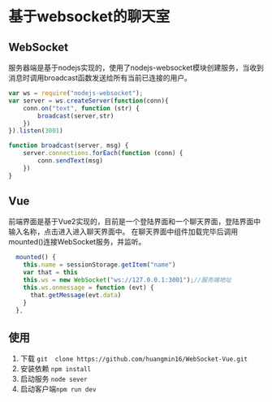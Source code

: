 # 基于websocket的聊天室

## WebSocket 
服务器端是基于nodejs实现的，使用了nodejs-websocket模块创建服务，当收到消息时调用broadcast函数发送给所有当前已连接的用户。
``` javascript
var ws = require("nodejs-websocket");
var server = ws.createServer(function(conn){
    conn.on("text", function (str) {
        broadcast(server,str)
    })
}).listen(3001)

function broadcast(server, msg) {
    server.connections.forEach(function (conn) {
        conn.sendText(msg)
    })
}
```

## Vue
前端界面是基于Vue2实现的，目前是一个登陆界面和一个聊天界面，登陆界面中输入名称，点击进入进入聊天界面中。
在聊天界面中组件加载完毕后调用mounted()连接WebSocket服务，并监听。
```javascript
  mounted() {
    this.name = sessionStorage.getItem("name")
    var that = this
    this.ws = new WebSocket("ws://127.0.0.1:3001");//服务端地址
    this.ws.onmessage = function (evt) {
      that.getMessage(evt.data)
    }
  },
```
## 使用
1. 下载 `git  clone https://github.com/huangmin16/WebSocket-Vue.git`
2. 安装依赖 `npm install`
3. 启动服务 `node sever`
4. 启动客户端`npm run dev`
